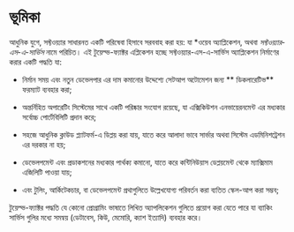 ভূমিকা
============

আধুনিক যুগে, সফ্টওয়্যার সাধারনত একটি পরিষেবা হিসাবে সরববাহ করা হয়: যা *ওয়েব অ্যাপ্লিকেশন, অথবা *সফ্টওয়্যার-এস-এ-সার্ভিস* নামে পরিচিত। এই টুয়েল্ভ-ফ্যাক্টর এপ্লিকেশন হচ্ছে সফ্টওয়্যার-এস-এ-সার্ভিস অ্যাপ্লিকেশন নির্মাণের করার একটি পদ্ধতি যা:

* নির্মান সময় এবং নতুন ডেভেলপার এর দাম কমানোর উদ্দেশ্যে সেটআপ অটোমেশন জন্য ** ডিকলারেটিভ** ফরম্যাট ব্যবহার করা;

* অন্তর্নিহিত অপারেটিং সিস্টেমের সাথে একটি পরিষ্কার সংযোগ রয়েছে, যা এক্সিকিউশন এনভায়েরনমেন্ট এর মধ্যকার সর্বোচ্চ পোর্টেবিলিটি প্রদান করে;

* সহজে আধুনিক ক্লাউড প্ল্যাটফর্ম-এ ডিপ্লয় করা যায়, যাতে করে আলাদা ভাবে সার্ভার অথবা সিস্টেম এডমিনিশট্রেশন এর দরকার না হয়;

* ডেভেলপমেন্ট এবং প্রডাকশনের মধ্যকার পার্থক্য কমানো, যাতে করে কন্টিনিউয়াস ডেপ্লয়মেন্ট থেকে ম্যাক্সিমাম এজিলিটি পাওয়া যায়;

* এবং টুলিং, আর্কিটেকচার, বা ডেভেলপমেন্ট প্রথাগুলিতে উল্লেখযোগ্য পরিবর্তন করা ব্যতিত স্কেল-আপ করা সম্ভব;

টুয়েল্ভ-ফ্যাক্টর পদ্ধতি যে কোনো প্রোগ্রামিং ভাষাতে লিখিত অ্যাপলিকেশন গুলিতে প্রয়োগ করা যেতে পারে যা ব্যাকিং সার্ভিস গুলির মধ্যে সমন্বয় (ডেটাবেস, কিউ, মেমোরি, ক্যাশ ইত্যাদি) ব্যবহার করে।